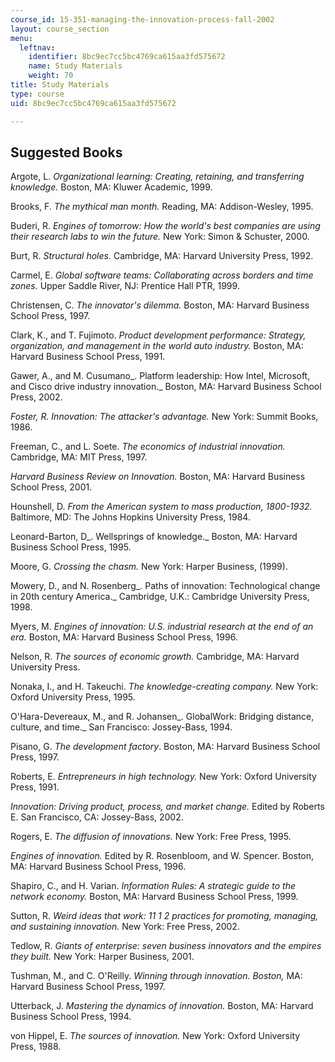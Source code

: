 ```yaml
---
course_id: 15-351-managing-the-innovation-process-fall-2002
layout: course_section
menu:
  leftnav:
    identifier: 8bc9ec7cc5bc4769ca615aa3fd575672
    name: Study Materials
    weight: 70
title: Study Materials
type: course
uid: 8bc9ec7cc5bc4769ca615aa3fd575672

---
```


Suggested Books
---------------

Argote, L. _Organizational learning: Creating, retaining, and transferring knowledge._ Boston, MA: Kluwer Academic, 1999.

Brooks, F. _The mythical man month._ Reading, MA: Addison-Wesley, 1995.

Buderi, R. _Engines of tomorrow: How the world's best companies are using their research labs to win the future._ New York: Simon & Schuster, 2000.

Burt, R. _Structural holes._ Cambridge, MA: Harvard University Press, 1992.

Carmel, E. _Global software teams: Collaborating across borders and time zones._ Upper Saddle River, NJ: Prentice Hall PTR, 1999.

Christensen, C. _The innovator's dilemma._ Boston, MA: Harvard Business School Press, 1997.

Clark, K., and T. Fujimoto. _Product development performance: Strategy, organization, and management in the world auto industry._ Boston, MA: Harvard Business School Press, 1991.

Gawer, A., and M. Cusumano_. Platform leadership: How Intel, Microsoft, and Cisco drive industry innovation._ Boston, MA: Harvard Business School Press, 2002.

_Foster, R. Innovation: The attacker's advantage._ New York: Summit Books, 1986.

Freeman, C., and L. Soete. _The economics of industrial innovation._ Cambridge, MA: MIT Press, 1997.

_Harvard Business Review on Innovation._ Boston, MA: Harvard Business School Press, 2001.

Hounshell, D. _From the American system to mass production, 1800-1932._ Baltimore, MD: The Johns Hopkins University Press, 1984.

Leonard-Barton, D_. Wellsprings of knowledge._ Boston, MA: Harvard Business School Press, 1995.

Moore, G. _Crossing the chasm._ New York: Harper Business, (1999).

Mowery, D., and N. Rosenberg_. Paths of innovation: Technological change in 20th century America._ Cambridge, U.K.: Cambridge University Press, 1998.

Myers, M. _Engines of innovation: U.S. industrial research at the end of an era._ Boston, MA: Harvard Business School Press, 1996.

Nelson, R. _The sources of economic growth._ Cambridge, MA: Harvard University Press.

Nonaka, I., and H. Takeuchi. _The knowledge-creating company._ New York: Oxford University Press, 1995.

O'Hara-Devereaux, M., and R. Johansen_. GlobalWork: Bridging distance, culture, and time._ San Francisco: Jossey-Bass, 1994.

Pisano, G. _The development factory_. Boston, MA: Harvard Business School Press, 1997.

Roberts, E. _Entrepreneurs in high technology._ New York: Oxford University Press, 1991.

_Innovation: Driving product, process, and market change._ Edited by Roberts E. San Francisco, CA: Jossey-Bass, 2002.

Rogers, E. _The diffusion of innovations._ New York: Free Press, 1995.

_Engines of innovation._ Edited by R. Rosenbloom, and W. Spencer. Boston, MA: Harvard Business School Press, 1996.

Shapiro, C., and H. Varian. _Information Rules: A strategic guide to the network economy._ Boston, MA: Harvard Business School Press, 1999.

Sutton, R. _Weird ideas that work: 11 1 2 practices for promoting, managing, and sustaining innovation._ New York: Free Press, 2002.

Tedlow, R. _Giants of enterprise: seven business innovators and the empires they built._ New York: Harper Business, 2001.

Tushman, M., and C. O'Reilly. _Winning through innovation. Boston,_ MA: Harvard Business School Press, 1997.

Utterback, J. _Mastering the dynamics of innovation._ Boston, MA: Harvard Business School Press, 1994.

von Hippel, E. _The sources of innovation._ New York: Oxford University Press, 1988.